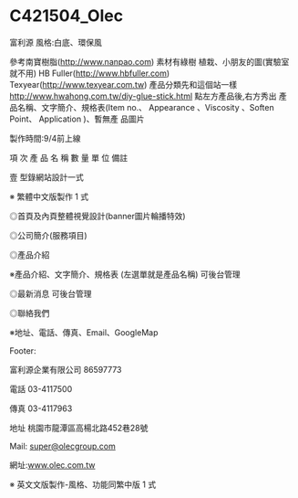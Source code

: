 # C421504_Olec
富利源
風格:白底、環保風

參考南寶樹脂(http://www.nanpao.com) 素材有綠樹 植栽、小朋友的圖(實驗室就不用)
HB Fuller(http://www.hbfuller.com)
Texyear(http://www.texyear.com.tw)
產品分類先和這個站一樣 http://www.hwahong.com.tw/diy-glue-stick.html 點左方產品後,右方秀出 產
品名稱、文字簡介、規格表(Item no.、 Appearance 、Viscosity 、Soften Point、 Application )、暫無產
品圖片

製作時間:9/4前上線

項 次 產 品 名 稱 數 量 單 位 備註

壹 型錄網站設計一式

※ 繁體中文版製作 1 式

◎首頁及內頁整體視覺設計(banner圖片輪播特效)

◎公司簡介(服務項目)

◎產品介紹

 ※產品介紹、文字簡介、規格表 (左選單就是產品名稱) 可後台管理

◎最新消息 可後台管理

◎聯絡我們

 ※地址、電話、傳真、Email、GoogleMap

Footer:

富利源企業有限公司 86597773

電話 03-4117500

傳真 03-4117963

地址 桃園市龍潭區高楊北路452巷28號

Mail: super@olecgroup.com

網址:www.olec.com.tw

※ 英文文版製作-風格、功能同繁中版 1 式
